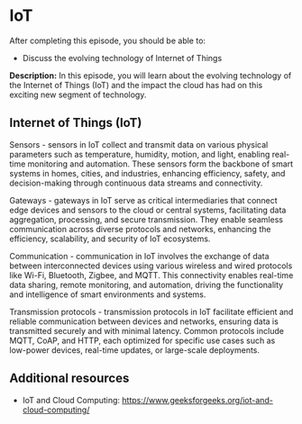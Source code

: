 # IoT

After completing this episode, you should be able to:

+ Discuss the evolving technology of Internet of Things   

**Description:** In this episode, you will learn about the evolving technology of the Internet of Things (IoT) and the impact the cloud has had on this exciting new segment of technology. 

## Internet of Things (IoT)     

Sensors - sensors in IoT collect and transmit data on various physical parameters such as temperature, humidity, motion, and light, enabling real-time monitoring and automation. These sensors form the backbone of smart systems in homes, cities, and industries, enhancing efficiency, safety, and decision-making through continuous data streams and connectivity.

Gateways - gateways in IoT serve as critical intermediaries that connect edge devices and sensors to the cloud or central systems, facilitating data aggregation, processing, and secure transmission. They enable seamless communication across diverse protocols and networks, enhancing the efficiency, scalability, and security of IoT ecosystems.

Communication - communication in IoT involves the exchange of data between interconnected devices using various wireless and wired protocols like Wi-Fi, Bluetooth, Zigbee, and MQTT. This connectivity enables real-time data sharing, remote monitoring, and automation, driving the functionality and intelligence of smart environments and systems.

Transmission protocols - transmission protocols in IoT facilitate efficient and reliable communication between devices and networks, ensuring data is transmitted securely and with minimal latency. Common protocols include MQTT, CoAP, and HTTP, each optimized for specific use cases such as low-power devices, real-time updates, or large-scale deployments.

## Additional resources

+ IoT and Cloud Computing: <https://www.geeksforgeeks.org/iot-and-cloud-computing/>